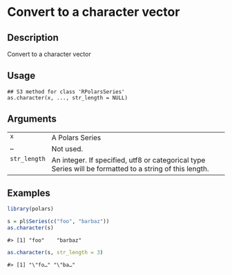 

# Convert to a character vector

## Description

Convert to a character vector

## Usage

<pre><code class='language-R'>## S3 method for class 'RPolarsSeries'
as.character(x, ..., str_length = NULL)
</code></pre>

## Arguments

<table>
<tr>
<td style="white-space: nowrap; font-family: monospace; vertical-align: top">
<code id="as.character.RPolarsSeries_:_x">x</code>
</td>
<td>
A Polars Series
</td>
</tr>
<tr>
<td style="white-space: nowrap; font-family: monospace; vertical-align: top">
<code id="as.character.RPolarsSeries_:_...">…</code>
</td>
<td>
Not used.
</td>
</tr>
<tr>
<td style="white-space: nowrap; font-family: monospace; vertical-align: top">
<code id="as.character.RPolarsSeries_:_str_length">str_length</code>
</td>
<td>
An integer. If specified, utf8 or categorical type Series will be
formatted to a string of this length.
</td>
</tr>
</table>

## Examples

``` r
library(polars)

s = pl$Series(c("foo", "barbaz"))
as.character(s)
```

    #> [1] "foo"    "barbaz"

``` r
as.character(s, str_length = 3)
```

    #> [1] "\"fo…" "\"ba…"
